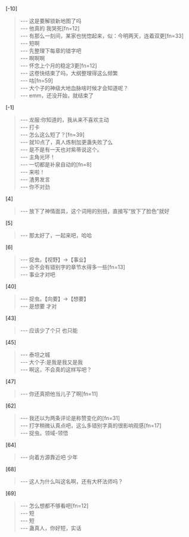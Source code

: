 
[-10] 
>--- 这是要解锁新地图了吗<br>
>--- 他真的 我哭死[fn=12]<br>
>--- 有那么一刻间，某家也恍惚起来，似：今明两天，连着双更[fn=33]<br>
>--- 短啊<br>
>--- 先整理下每章的错字吧<br>
>--- 啊啊啊<br>
>--- 怀念上个月的稳定3更[fn=12]<br>
>--- 这卷快结束了吗，大纲整理得这么频繁<br>
>--- 咕[fn=59]<br>
>--- 大个子的神级大地血脉啥时候才会知道呢？<br>
>--- emm，还没开始，就结束了<br>

[-1] 
>--- 龙服:你知道的，我从来不喜欢主动<br>
>--- 打卡<br>
>--- 怎么这么短了？[fn=39]<br>
>--- 就10点了，真人炼制加更蛊失败了么<br>
>--- 是不是有一天也对紫蒂说这个。<br>
>--- 主角光环！<br>
>--- 一切都是补泉自动的[fn=8]<br>
>--- 来啦！<br>
>--- 渣男发言<br>
>--- 你不对劲<br>

[4] 
>--- 放下了神情面具，这个词用的别扭，直接写“放下了脸色”就好<br>

[5] 
>--- 那太好了，一起来吧，哈哈<br>

[6] 
>--- 捉虫。【视野】→【事业】<br>
>--- 会不会有错别字的章节水得多一些[fn=13]<br>
>--- 事业才对吧<br>

[40] 
>--- 捉虫。【向要】→【想要】<br>
>--- 是想要
才对<br>

[43] 
>--- 应该少了个只
也只能<br>

[45] 
>--- 泰坦之城<br>
>--- 大个子:是我是我又是我<br>
>--- 啊这，不会真的这样写吧？<br>

[47] 
>--- 你还真把他当儿子了啊[fn=11]<br>

[62] 
>--- 我还以为两条评论是称赞变化的[fn=31]<br>
>--- 打字稍微认真点吧，这么多错别字真的很影响观感[fn=17]<br>
>--- 捉虫。领域-领悟<br>

[64] 
>--- 向着方源靠近吧
少年<br>

[68] 
>--- 这人为什么叫这名啊，还有大杯法师吗？<br>

[69] 
>--- 怎么想都不够看吧[fn=12]<br>
>--- 短<br>
>--- 短<br>
>--- 蛊真人，你好短，实话<br>
